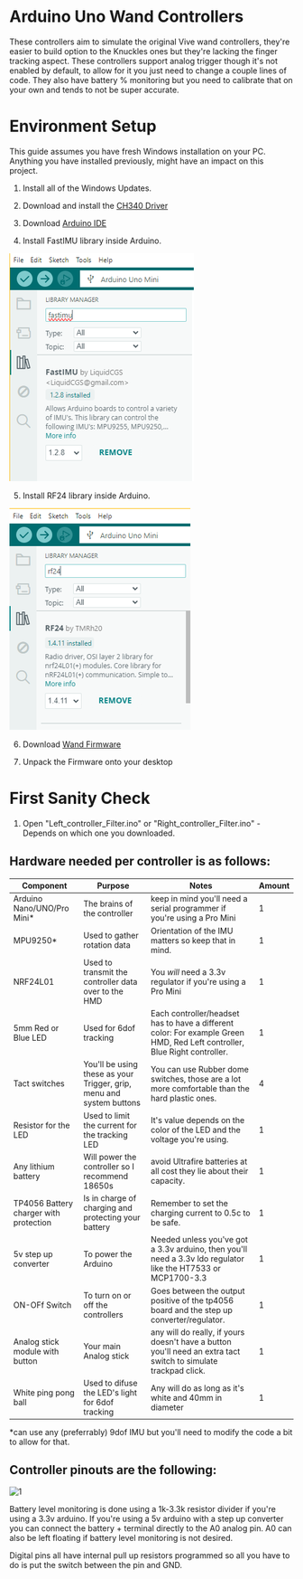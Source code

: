 # Arduino Uno Wand Controllers

These controllers aim to simulate the original Vive wand controllers, they're easier to build option to the Knuckles ones but they're lacking the finger tracking aspect.
These controllers support analog trigger though it's not enabled by default, to allow for it you just need to change a couple lines of code. They also have battery % monitoring but you need to calibrate that on your own and tends to not be super accurate.

# Environment Setup

This guide assumes you have fresh Windows installation on your PC. Anything you have installed previously, might have an impact on this project.

1. Install all of the Windows Updates.

2. Download and install the [CH340 Driver](https://cdn.sparkfun.com/assets/learn_tutorials/8/4/4/CH341SER.EXE)

3. Download [Arduino IDE](https://www.arduino.cc/en/software/)

4. Install FastIMU library inside Arduino.

![1](img/fastimu_lib.png)

5. Install RF24 library inside Arduino.

![1](img/rf24_lib.png)

6. Download [Wand Firmware](https://github.com/ManoloMancelli/HadesVR_Remix/tree/main/Software/Firmware%20-%20For%20the%20boards/Controller_HTC%20-%20Untested)

7. Unpack the Firmware onto your desktop

# First Sanity Check

1. Open "Left_controller_Filter.ino" or "Right_controller_Filter.ino" - Depends on which one you downloaded.


## Hardware needed per controller is as follows:
| Component | Purpose | Notes | Amount |
| --------- | ----------- | ----- | ------ |
| Arduino Nano/UNO/Pro Mini* | The brains of the controller | keep in mind you'll need a serial programmer if you're using a Pro Mini | 1 |
| MPU9250*   | Used to gather rotation data | Orientation of the IMU matters so keep that in mind. | 1 | 
| NRF24L01  | Used to transmit the controller data over to the HMD | You *will* need a 3.3v regulator if you're using a Pro Mini | 1 | 
| 5mm Red or Blue LED | Used for 6dof tracking | Each controller/headset has to have a different color: For example Green HMD, Red Left controller, Blue Right controller. | 1 |
| Tact switches | You'll be using these as your Trigger, grip, menu and system buttons | You can use Rubber dome switches, those are a lot more comfortable than the hard plastic ones. | 4 |
| Resistor for the LED | Used to limit the current for the tracking LED | It's value depends on the color of the LED and the voltage you're using. | 1 |
| Any lithium battery | Will power the controller so I recommend 18650s | avoid Ultrafire batteries at all cost they lie about their capacity. | 1 |
| TP4056 Battery charger with protection | Is in charge of charging and protecting your battery | Remember to set the charging current to 0.5c to be safe. | 1 |
| 5v step up converter | To power the Arduino | Needed unless you've got a 3.3v arduino, then you'll need a 3.3v ldo regulator like the HT7533 or MCP1700-3.3| 1 |
| ON-OFf Switch | To turn on or off the controllers | Goes between the output positive of the tp4056 board and the step up converter/regulator.| 1 |
| Analog stick module with button | Your main Analog stick | any will do really, if yours doesn't have a button you'll need an extra tact switch to simulate trackpad click. | 1 |
| White ping pong ball | Used to difuse the LED's light for 6dof tracking | Any will do as long as it's white and 40mm in diameter | 1 |

*can use any (preferrably) 9dof IMU but you'll need to modify the code a bit to allow for that.

## Controller pinouts are the following:

![1](img/Controller/HTC.png)

Battery level monitoring is done using a 1k-3.3k resistor divider if you're using a 3.3v arduino. If you're using a 5v arduino with a step up converter you can connect the battery + terminal directly to the A0 analog pin.
A0 can also be left floating if battery level monitoring is not desired.

Digital pins all have internal pull up resistors programmed so all you have to do is put the switch between the pin and GND.